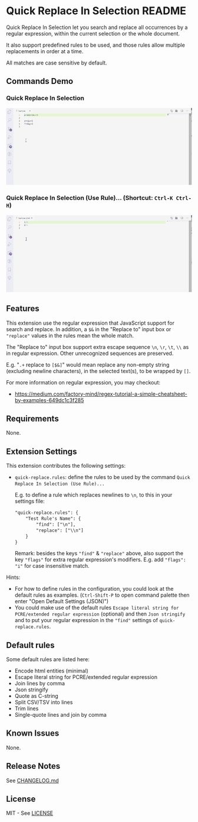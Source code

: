 # Quick Replace In Selection README

Quick Replace In Selection let you search and replace all occurrences by a regular expression, within the current selection or the whole document.

It also support predefined rules to be used, and those rules allow multiple replacements in order at a time.

All matches are case sensitive by default.

## Commands Demo

### Quick Replace In Selection

![Quick Replace In Selection](https://github.com/johnnytemp/vscode-quick-replace-in-selection/raw/master/images/replaceInSelection.gif)

### Quick Replace In Selection (Use Rule)... (Shortcut: `Ctrl-K Ctrl-H`)

![Quick Replace In Selection (Use Rule)...](https://github.com/johnnytemp/vscode-quick-replace-in-selection/raw/master/images/replaceInSelectionByRule.gif)

## Features

This extension use the regular expression that JavaScript support for search and replace. In addition, a `$&` in the "Replace to" input box or `"replace"` values in the rules mean the whole match.

The "Replace to" input box support extra escape sequence `\n`, `\r`, `\t`, `\\` as in regular expression. Other unrecognized sequences are preserved.

E.g. "`.+` replace to `[$&]`" would mean replace any non-empty string (excluding newline characters), in the selected text(s), to be wrapped by `[]`.

For more information on regular expression, you may checkout:

- https://medium.com/factory-mind/regex-tutorial-a-simple-cheatsheet-by-examples-649dc1c3f285

## Requirements

None.

## Extension Settings

This extension contributes the following settings:

* `quick-replace.rules`: define the rules to be used by the command `Quick Replace In Selection (Use Rule)...`

    E.g. to define a rule which replaces newlines to `\n`, to this in your settings file:

    ```
    "quick-replace.rules": {
        "Test Rule's Name": {
            "find": ["\n"],
            "replace": ["\\n"]
        }
    }
    ```

    Remark: besides the keys `"find"` & `"replace"` above, also support the key `"flags"` for extra regular expression's modifiers. E.g. add `"flags": "i"` for case insensitive match.

Hints:

- For how to define rules in the configuration, you could look at the default rules as examples. (`Ctrl-Shift-P` to open command palette then enter "Open Default Settings (JSON)")
- You could make use of the default rules `Escape literal string for PCRE/extended regular expression` (optional) and then `Json stringify` and to put your regular expression in the `"find"` settings of `quick-replace.rules`.

## Default rules

Some default rules are listed here:

- Encode html entities (minimal)
- Escape literal string for PCRE/extended regular expression
- Join lines by comma
- Json stringify
- Quote as C-string
- Split CSV/TSV into lines
- Trim lines
- Single-quote lines and join by comma

## Known Issues

None.

## Release Notes

See [CHANGELOG.md](CHANGELOG.md)

## License

MIT - See [LICENSE](LICENSE)
